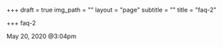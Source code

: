 +++
draft = true
img_path = ""
layout = "page"
subtitle = ""
title = "faq-2"

+++
faq-2 

May 20, 2020 @3:04pm
